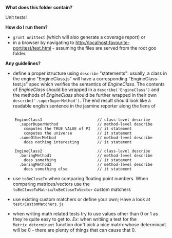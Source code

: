 **What does this folder contain?**

Unit tests!

**How do I run them?**

+ `grunt unittest` (which will also generate a coverage report) or 
+ in a browser by navigating to [http://localhost:favourite-port/test/test.html]() - assuming the files are served from the root goo folder.

**Any guidelines?**

+ define a proper structure using `describe` "statements": usually, a class in the engine "EngineClass.js" will have 
a corresponding "EngineClass-test.js" spec which verifies the semantics of *EngineClass*. The contents of 
*EngineClass* should be wrapped in a `describe('EngineClass')` and the methods of *EngineClass* should be further 
wrapped in their own `describe('.superDuperMethod')`. The end result should look like a readable english sentence in 
the jasmine reporter along the liens of 

```

	EngineClass1                        // class-level describe
	  .superDuperMethod                 // method-level describe
		computes the TRUE VALUE of PI   // it statement
		computes the universe           // it statement
	  .someOtherMethod                  // method-level describe
		does nothing interesting        // it statement
		
	EngineClass2                        // class-level describe
	  .boringMethod1                    // method-level describe
		does something                  // it statement
	  .boringMethod2                    // method-level describe
		does something else             // it statement
```
 
+ use `toBeCloseTo` when comparing floating point numbers. When comparing matrices/vectors use the 
`toBeCloseToMatrix`/`toBeCloseToVector` custom matchers
 
+ use existing custom matchers or define your own; Have a look at `test/CustomMatchers.js`
 
+ when writing math related tests try to use values other than 0 or 1 as they're quite easy to get to. *Ex:* when 
writiing a test for the `Matrix.determinant` function don't pick a nice matrix whose determinant will be 0 - there 
are plenty of things that can cause that 0.